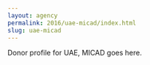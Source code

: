 ```yaml
---
layout: agency
permalink: 2016/uae-micad/index.html
slug: uae-micad
---
```


Donor profile for UAE, MICAD goes here.
